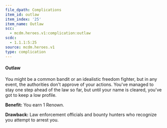 ```yaml
---
file_dpath: Complications
item_id: outlaw
item_index: '25'
item_name: Outlaw
scc:
  - mcdm.heroes.v1:complication:outlaw
scdc:
  - 1.1.1:5:25
source: mcdm.heroes.v1
type: complication
---
```


#### Outlaw

You might be a common bandit or an idealistic freedom fighter, but in any event, the authorities don't approve of your actions. You've managed to stay one step ahead of the law so far, but until your name is cleared, you've got to keep a low profile.

**Benefit:** You earn 1 Renown.

**Drawback:** Law enforcement officials and bounty hunters who recognize you attempt to arrest you.
